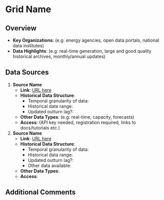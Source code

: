 # Grid Name

## Overview

- **Key Organizations**: (e.g: energy agencies, open data portals, national data institutes)
- **Data Highlights**: (e.g: real-time generation, large and good quality historical archives, monthly/annual updates)

## Data Sources

1. **Source Name**  
   - **Link**: [URL here](#)
   - **Historical Data Structure**:
      - Temporal granularity of data:
      - Historical date range:
      - Updated outturn lag?:
   - **Other Data Types**: (e.g: real-time, capacity, forecasts)
   - **Access**: (API key needed, registration required, links to docs/tutorials etc.)
2. **Source Name**  
   - **Link**: [URL here](#)
   - **Historical Data Structure**:
        - Temporal granularity of data:
        - Historical data range:
        - Updated outturn lag?:
        - Other data available:
   - **Other Data Types**:
   - **Access**:

## Additional Comments
